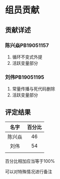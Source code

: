 # 组员贡献

## 贡献详述

### 陈兴焱PB19051157

1. 循环不变式外提
2. 活跃变量部分

### 刘伟PB19051195

1. 常量传播与死代码删除
2. 活跃变量部分


## 评定结果

|  名字  | 百分比 |
| :----: | :----: |
| 陈兴焱 |   46   |
|  刘伟  |   54   |
|        |        |

百分比相加应当等于100%

可以对特殊情况进行备注
